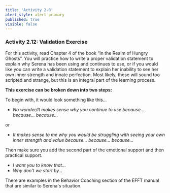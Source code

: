 ```yaml
---
title: 'Activity 2-8'
alert_style: alert-primary
published: true
visible: false
---
```


### Activity 2.12: Validation Exercise

For this activity, read Chapter 4 of the book “In the Realm of Hungry Ghosts”.
You will practice how to write a proper validation statement to explain why Serena has been using and continues to use, or if you would like you can write a validation statement to explain her inability to see her own inner strength and innate perfection. Most likely, these will sound too scripted and strange, but this is an integral part of the learning process.

**This exercise can be broken down into two steps:**

To begin with, it would look something like this...

- _No wonder/It makes sense why you continue to use because…. because… because…_

or

- _It makes sense to me why you would be struggling with seeing your own inner strength and value because… because… because…_

Then make sure you add the second part of the emotional support and then practical support.

- _I want you to know that…_
- _Why don’t we start by…_

There are examples in the Behavior Coaching section of the EFFT manual that are similar to Serena's situation.
